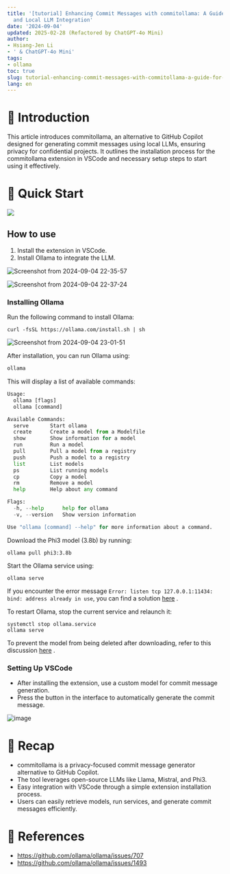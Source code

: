 ```yaml
---
title: '[tutorial] Enhancing Commit Messages with commitollama: A Guide for VSCode
  and Local LLM Integration'
date: '2024-09-04'
updated: 2025-02-28 (Refactored by ChatGPT-4o Mini)
author:
- Hsiang-Jen Li
- ' & ChatGPT-4o Mini'
tags:
- ollama
toc: true
slug: tutorial-enhancing-commit-messages-with-commitollama-a-guide-for-vscode-and-local-llm-integration
lang: en
---
```


# 📌 Introduction
This article introduces commitollama, an alternative to GitHub Copilot designed for generating commit messages using local LLMs, ensuring privacy for confidential projects. It outlines the installation process for the commitollama extension in VSCode and necessary setup steps to start using it effectively.
<!-- more -->

# 🚀 Quick Start

![](https://commitollama.gallerycdn.vsassets.io/extensions/commitollama/commitollama/1.7.2/1723710671949/Microsoft.VisualStudio.Services.Icons.Default)

## How to use

1. Install the extension in VSCode.  
1. Install Ollama to integrate the LLM.

![Screenshot from 2024-09-04 22-35-57](https://hackmd.io/_uploads/r1Vdxl8nR.png)

![Screenshot from 2024-09-04 22-37-24](https://hackmd.io/_uploads/Bk-6gx830.png)
### Installing Ollama

Run the following command to install Ollama:
```shell
curl -fsSL https://ollama.com/install.sh | sh
```

![Screenshot from 2024-09-04 23-01-51](https://hackmd.io/_uploads/rJwuUxIn0.png)

After installation, you can run Ollama using:
```python
ollama
```
This will display a list of available commands:
```python
Usage:
  ollama [flags]
  ollama [command]

Available Commands:
  serve       Start ollama
  create      Create a model from a Modelfile
  show        Show information for a model
  run         Run a model
  pull        Pull a model from a registry
  push        Push a model to a registry
  list        List models
  ps          List running models
  cp          Copy a model
  rm          Remove a model
  help        Help about any command

Flags:
  -h, --help      help for ollama
  -v, --version   Show version information

Use "ollama [command] --help" for more information about a command.
```

<!-- In this case, we will use `tavernari/git-commit-message` as our LLM model. This model is trained on Mistral0.3 . -->

Download the Phi3 model (3.8b) by running:

```shell
ollama pull phi3:3.8b
```

Start the Ollama service using:
```shell
ollama serve
```

<!-- If there a error message `Error: listen tcp 127.0.0.1:11434: bind: address already in use`. Which can be found at [there](https://github.com/ollama/ollama/issues/707) . You need to shutdown the ollama and restart it. -->


If you encounter the error message `Error: listen tcp 127.0.0.1:11434: bind: address already in use`, you can find a solution [here](https://github.com/ollama/ollama/issues/707) .

To restart Ollama, stop the current service and relaunch it:

```shell
systemctl stop ollama.service
ollama serve
```

To prevent the model from being deleted after downloading, refer to this discussion [here](https://github.com/ollama/ollama/issues/1493) .



### Setting Up VSCode

- After installing the extension, use a custom model for commit message generation.
- Press the button in the interface to automatically generate the commit message.

![image](https://hackmd.io/_uploads/HklK2W82C.png)


# 🔁 Recap
- commitollama is a privacy-focused commit message generator alternative to GitHub Copilot.
- The tool leverages open-source LLMs like Llama, Mistral, and Phi3.
- Easy integration with VSCode through a simple extension installation process.
- Users can easily retrieve models, run services, and generate commit messages efficiently.

# 🔗 References
- https://github.com/ollama/ollama/issues/707
- https://github.com/ollama/ollama/issues/1493
